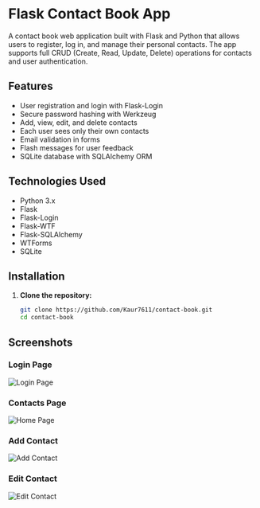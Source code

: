 # Flask Contact Book App

A contact book web application built with Flask and Python that allows users to register, log in, and manage their personal contacts. The app supports full CRUD (Create, Read, Update, Delete) operations for contacts and user authentication.

## Features

- User registration and login with Flask-Login
- Secure password hashing with Werkzeug
- Add, view, edit, and delete contacts
- Each user sees only their own contacts
- Email validation in forms
- Flash messages for user feedback
- SQLite database with SQLAlchemy ORM

## Technologies Used

- Python 3.x
- Flask
- Flask-Login
- Flask-WTF
- Flask-SQLAlchemy
- WTForms
- SQLite

## Installation

1. **Clone the repository:**

   ```bash
   git clone https://github.com/Kaur7611/contact-book.git
   cd contact-book

## **Screenshots**

### Login Page  
![Login Page](screenshots/login.png)

### Contacts Page  
![Home Page](screenshots/contacts_page.png)

### Add Contact  
![Add Contact](screenshots/add-contact.png)

### Edit Contact  
![Edit Contact](screenshots/edit-contact.png)
